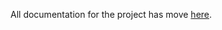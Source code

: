 All documentation for the project has move [here](https://github.com/blacklanternsecurity/enter_the_matrix/wiki).
